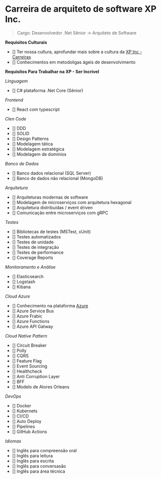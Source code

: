 # Carreira de arquiteto de software XP Inc.

> Cargo: Desenvolvedor .Net Sênior -> Arquiteto de Software

**Requisitos Culturais**

- [] Ter nossa cultura, aprofundar mais sobre a cultura da [XP Inc - Carreiras](https://www.xpinc.com/carreiras/#/tecnologia)
- [] Conhecimentos em metodoligas ágeis de desenvolvimento

**Requisitos Para Trabalhar na XP - Ser Incrível**

_Linguagem_

- [] C# plataforma .Net Core (Sênior)

_Frontend_

- [] React com typescript

_Clen Code_

- [] DDD
- [] SOLID
- [] Design Patterns
- [] Modelagem tática
- [] Modelagem estratégica
- [] Modelagem de domínios

_Banco de Dados_

- [] Banco dados relacional (SQL Server)
- [] Banco de dados não relacional (MongoDB)

_Arquitetura_

- [] Arquiteturas modernas de software
- [] Modelagem de microserviços com arquitetura hexagonal
- [] Arquitetura distribuídas / event driven
- [] Comunicação entre microserviços com gRPC

_Testes_

- [] Bibliotecas de testes (MSTest, xUnit)
- [] Testes automatizados
- [] Testes de unidade
- [] Testes de integração
- [] Testes de performance
- [] Coverage Reports

_Monitoramento e Análise_

- [] Elasticsearch
- [] Logstash
- [] Kibana

_Cloud Azure_

- [] Conhecimento na plataforma [Azure](https://portal.azure.com/)
- [] Azure Service Bus
- [] Azure Frabic
- [] Azure Functions
- [] Azure API Gatway

_Cloud Native Pattern_

- [] Circuit Breaker
- [] Polly
- [] CQRS
- [] Feature Flag
- [] Event Sourcing
- [] Healthcheck
- [] Anti Corruption Layer
- [] BFF
- [] Modelo de Atores Orleans

_DevOps_

- [] Docker
- [] Kubernets
- [] CI/CD
- [] Auto Deploy
- [] Pipelines
- [] GitHub Actions

_Idiomas_

- [] Inglês para compreensão oral
- [] Inglês para leitura
- [] Inglês para escrita
- [] Inglês para conversasão
- [] Inglês para área técnica
